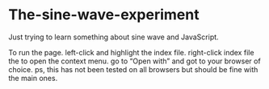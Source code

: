 # The-sine-wave-experiment
Just trying to learn something about sine wave and JavaScript.


To run the page.
left-click and highlight the index file.
right-click index file the to open the context menu.
go to “Open with” and got to your browser of choice.
ps, this has not been tested on all browsers but should be fine with the main ones.
